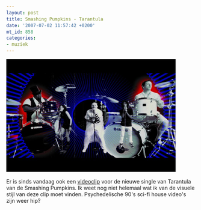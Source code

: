 ```yaml
---
layout: post
title: Smashing Pumpkins - Tarantula
date: '2007-07-02 11:57:42 +0200'
mt_id: 858
categories:
- muziek
---
```

<a href="http://www.spinner.com/2007/07/02/video-premiere-smashing-pumpkins-tarantula/"><img src="/images/smashing-pumpkins-tarantula.jpg" width="450" height="300" alt="Smashing Pumpkins - Tarantula" /></a>

Er is sinds vandaag ook een <a href="http://www.spinner.com/2007/07/02/video-premiere-smashing-pumpkins-tarantula/">videoclip</a> voor de nieuwe single van Tarantula van de Smashing Pumpkins. Ik weet nog niet helemaal wat ik van de visuele stijl van deze clip moet vinden. Psychedelische 90's sci-fi house video's zijn weer hip?
